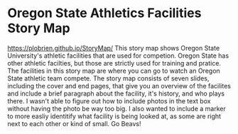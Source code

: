 # Oregon State Athletics Facilities Story Map
https://plobrien.github.io/StoryMap/
This story map shows Oregon State University's athletic facilities that are used for competion. Oregon State has other athletic facilties, but those are strictly used for training and pratice. The facilities in this story map are where you can go to watch an Oregon State athletic team compete. The story map consists of seven slides, including the cover and end pages, that give you an overview of the facilites and include a brief paragraph about the facility, it's history, and who plays there. I wasn't able to figure out how to include photos in the text box without having the photo be way too big. I also wanted to include a marker to more easliy identitify what facility is being looked at, as some are right next to each other or kind of small. Go Beavs!
